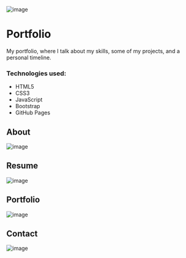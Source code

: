 ![image](https://github.com/i-Coderr/i-coderr.github.io/assets/76399128/37e6f559-eecf-43cc-9927-75e8b45474b9)

# Portfolio
My portfolio, where I talk about my skills, some of my projects, and a personal timeline. 

### Technologies used:

* HTML5
* CSS3
* JavaScript
* Bootstrap
* GitHub Pages

## About
![image](https://github.com/i-Coderr/i-coderr.github.io/assets/76399128/61c2b83d-bb35-483b-a9b6-7c80df83208b)

## Resume
![image](https://github.com/i-Coderr/i-coderr.github.io/assets/76399128/a6a05746-ea38-4413-af3c-04d127d93a3c)

## Portfolio
![image](https://github.com/i-Coderr/i-coderr.github.io/assets/76399128/9c3127eb-dc01-4ab9-923f-9a9e9bd05d83)

## Contact
![image](https://github.com/i-Coderr/i-coderr.github.io/assets/76399128/4a68271c-de95-4836-b47a-3a3ef51a3b34)

